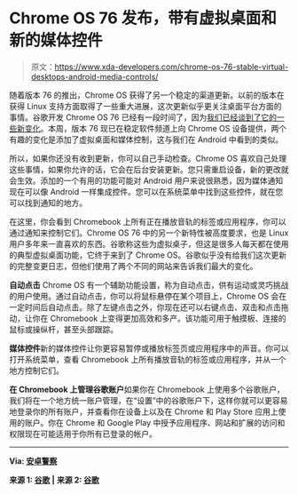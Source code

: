 # Chrome OS 76 发布，带有虚拟桌面和新的媒体控件

> 原文：<https://www.xda-developers.com/chrome-os-76-stable-virtual-desktops-android-media-controls/>

随着版本 76 的推出，Chrome OS 获得了另一个稳定的渠道更新。以前的版本在获得 Linux 支持方面取得了一些重大进展，这次更新似乎更关注桌面平台方面的事情。谷歌开发 Chrome OS 76 已经有一段时间了，因为[我们已经谈到了它的一些新变化](https://www.xda-developers.com/chrome-os-76-clear-all-notifications-button/)。本周，版本 76 现已在稳定软件频道上向 Chrome OS 设备提供，两个有趣的变化是添加了虚拟桌面和媒体控制，这与我们在 Android 中看到的类似。

所以，如果你还没有收到更新，你可以自己手动检查。Chrome OS 喜欢自己处理这些事情，如果你允许的话，它会在后台安装更新。您只需重启设备，新的更改就会生效。添加的一个有用的功能可能对 Android 用户来说很熟悉，因为媒体通知现在可以像 Android 一样集成控件。您可以在系统菜单中找到这些控件，就在您可以找到通知的地方。

在这里，你会看到 Chromebook 上所有正在播放音轨的标签或应用程序，你可以通过通知来控制它们。Chrome OS 76 中的另一个新特性被高度要求，也是 Linux 用户多年来一直喜欢的东西。谷歌称这些为虚拟桌子，但这是很多人每天都在使用的典型虚拟桌面功能，它终于来到了 Chrome OS。谷歌似乎没有给我们这次更新的完整变更日志，但他们使用了两个不同的网站来告诉我们最大的变化。

**自动点击** Chrome OS 有一个辅助功能设置，称为自动点击，供有运动或灵巧挑战的用户使用。通过自动点击，你可以将鼠标悬停在某个项目上，Chrome OS 会在一定时间后自动点击。除了左键点击之外，你现在还可以右键点击、双击和点击拖动，让你在 Chromebook 上变得更加高效和多产。该功能可用于触摸板、连接的鼠标或操纵杆，甚至头部跟踪。

**媒体控件**新的媒体控件让你更容易暂停或播放标签页或应用程序中的声音。你可以打开系统菜单，查看 Chromebook 上所有播放音轨的标签或应用程序，并从一个地方控制它们。

**在 Chromebook 上管理谷歌账户**如果你在 Chromebook 上使用多个谷歌账户，我们将在一个地方统一账户管理，在“设置”中的谷歌账户下，这样你就可以更容易地登录你的所有账户，并查看你在设备上以及在 Chrome 和 Play Store 应用上使用的账户。你在 Chrome 和 Google Play 中授予应用程序、网站和扩展的访问和权限现在可能适用于你所有已登录的帐户。

* * *

**Via: [安卓警察](https://www.androidpolice.com/2019/08/14/chrome-os-76-released-to-stable-with-android-style-media-controls-virtual-desktop-support-and-more/)**

**来源 1: [谷歌](https://support.google.com/chromebook/thread/11851104?hl=en) |** **来源 2: [谷歌](https://www.google.com/chromebook/whatsnew/embedded/)**